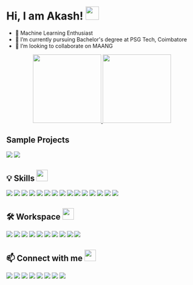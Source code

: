# Hi, I am Akash! <img src="https://c.tenor.com/AUHgwWxTw14AAAAi/dm4uz3-foekoe.gif" width="35" height="35"/>
<div>
<ul>
<li>👀 Machine Learning Enthusiast</li>
<li>🌱 I’m currently pursuing Bachelor's degree at PSG Tech, Coimbatore</li>
<li>💞️ I’m looking to collaborate on MAANG</li>
</ul>
</div>

<p align="center">
<a href="https://github.com/AkashSCIENTIST">
  <img height="180em" src="https://github-readme-stats-eight-theta.vercel.app/api?username=AkashSCIENTIST&show_icons=true&include_all_commits=true&count_private=true"/>
  <img height="180em" src="https://github-readme-stats-eight-theta.vercel.app/api/top-langs/?username=AkashSCIENTIST&layout=compact&langs_count=8"/>
</a>
</p>

## Sample Projects
[![](https://img.shields.io/badge/URL-Redirector-FAFAFA?style=for-the-badge&logo=URL-Redirector&logoColor=black)](https://synday-f21da.web.app)
[![](https://img.shields.io/badge/O-Editor-FAFAFA?style=for-the-badge&logo=O-Editor&logoColor=black)](https://jarvis-a6352.web.app)

## 💡 Skills <img src="https://c.tenor.com/OBWnOrsAz9QAAAAi/light-bulb-idea.gif" height="30" />
![](https://img.shields.io/badge/C-00599C?style=for-the-badge&logo=c&logoColor=white)
![](https://img.shields.io/badge/C%2B%2B-00599C?style=for-the-badge&logo=c%2B%2B&logoColor=white)
![](https://img.shields.io/badge/Java-ED8B00?style=for-the-badge&logo=java&logoColor=white)
![](https://img.shields.io/badge/Python-3776AB?style=for-the-badge&logo=python&logoColor=white)
![](https://img.shields.io/badge/Django-092E20?style=for-the-badge&logo=django&logoColor=green)
![](https://img.shields.io/badge/Numpy-777BB4?style=for-the-badge&logo=numpy&logoColor=white)
![](https://img.shields.io/badge/Pandas-2C2D72?style=for-the-badge&logo=pandas&logoColor=white)
![](https://img.shields.io/badge/HTML-239120?style=for-the-badge&logo=html5&logoColor=white)
![](https://img.shields.io/badge/CSS-239120?&style=for-the-badge&logo=css3&logoColor=white)
![](https://img.shields.io/badge/JavaScript-323330?style=for-the-badge&logo=javascript&logoColor=F7DF1E)
![](https://img.shields.io/badge/Node.js-43853D?style=for-the-badge&logo=node.js&logoColor=white)
![](https://img.shields.io/badge/Express.js-404D59?style=for-the-badge)
![](https://img.shields.io/badge/MySQL-00000F?style=for-the-badge&logo=mysql&logoColor=white)
![](https://img.shields.io/badge/SQLite-07405E?style=for-the-badge&logo=sqlite&logoColor=white)
![](https://img.shields.io/badge/firebase-ffca28?style=for-the-badge&logo=firebase&logoColor=black)


## 🛠️ Workspace <img src="https://c.tenor.com/a4eVqMeDRBoAAAAi/go-virtuals-go-virtuals-philippines.gif" height="30" />
![](https://img.shields.io/badge/dell-laptop-007DB8?style=for-the-badge&logo=dell&logoColor=white)
![](https://img.shields.io/badge/Intel-Core_i5_10th-0071C5?style=for-the-badge&logo=intel&logoColor=white)
![](https://img.shields.io/badge/Windows-0078D6?style=for-the-badge&logo=windows&logoColor=white)
![](https://img.shields.io/badge/Google_chrome-4285F4?style=for-the-badge&logo=Google-chrome&logoColor=FAFAFA)
![](https://img.shields.io/badge/Jupyter-F37626.svg?&style=for-the-badge&logo=Jupyter&logoColor=FAFAFA)
![](https://img.shields.io/badge/Colab-F9AB00?style=for-the-badge&logo=googlecolab&color=525252)
![](https://img.shields.io/badge/Visual_Studio_Code-0078D4?style=for-the-badge&logo=visual%20studio%20code&logoColor=white)
![](https://img.shields.io/badge/prettier-1A2C34?style=for-the-badge&logo=prettier&logoColor=F7BA3E)
![](https://img.shields.io/badge/Eclipse-2C2255?style=for-the-badge&logo=eclipse&logoColor=white)
![](https://img.shields.io/badge/windows%20terminal-4D4D4D?style=for-the-badge&logo=windows%20terminal&logoColor=white)


## 📫 Connect with me <img src="https://c.tenor.com/6ph1w40DrykAAAAj/handshake-joypixels.gif" height="30" />
[![](https://img.shields.io/badge/Gmail-D14836?style=for-the-badge&logo=gmail&logoColor=white)](mailto:spakash182@gmail.com)
[![](https://img.shields.io/badge/LinkedIn-0077B5?style=for-the-badge&logo=linkedin&logoColor=white)](https://www.linkedin.com/in/akash-s-p/)
[![](https://img.shields.io/badge/-Hackerrank-2EC866?style=for-the-badge&logo=HackerRank&logoColor=white)](https://www.hackerrank.com/spakash182)
[![](https://img.shields.io/badge/-LeetCode-FFA116?style=for-the-badge&logo=LeetCode&logoColor=black)](https://leetcode.com/spakash182/)
[![](https://img.shields.io/badge/-Sololearn-3a464b?style=for-the-badge&logo=Sololearn&logoColor=white)](https://www.sololearn.com/profile/11908656)
[![](https://img.shields.io/badge/Codeforces-445f9d?style=for-the-badge&logo=Codeforces&logoColor=white)](https://codeforces.com/profile/spakash182)
[![](https://img.shields.io/badge/StopStalk-FF0000?style=for-the-badge&logo=StopStalk&logoColor=white)](https://www.stopstalk.com/user/profile/akashsp)
[![](https://img.shields.io/badge/Instagram-E4405F?style=for-the-badge&logo=instagram&logoColor=white)](https://www.instagram.com/akash_karthikeyan/)




<!---
AkashSCIENTIST/AkashSCIENTIST is a ✨ special ✨ repository because its `README.md` (this file) appears on your GitHub profile.
You can click the Preview link to take a look at your changes.
--->
